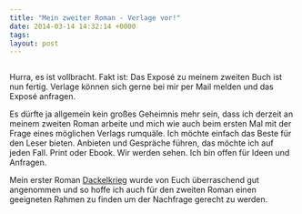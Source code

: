 ```yaml
---
title: "Mein zweiter Roman - Verlage vor!"
date: 2014-03-14 14:32:14 +0000
tags: 
layout: post
---
```

<img src='http://media-cache-ak0.pinimg.com/736x/1d/60/3f/1d603f7eaa996fcc81c663477b71c2c8.jpg' alt=''>

Hurra, es ist vollbracht. Fakt ist: Das Exposé zu meinem zweiten Buch ist nun fertig. Verlage können sich gerne bei mir per Mail melden und das Exposé anfragen.

Es dürfte ja allgemein kein großes Geheimnis mehr sein, dass ich derzeit an meinem zweiten Roman arbeite und mich wie auch beim ersten Mal mit der Frage eines möglichen Verlags rumquäle. Ich möchte einfach das Beste für den Leser bieten. Anbieten und Gespräche führen, das möchte ich auf jeden Fall. Print oder Ebook. Wir werden sehen. Ich bin offen für Ideen und Anfragen.

Mein erster Roman <a href="http://textkrieg.de/pages/dackelkrieg">Dackelkrieg</a> wurde von Euch überraschend gut angenommen und so hoffe ich auch für den zweiten Roman einen geeigneten Rahmen zu finden um der Nachfrage gerecht zu werden. 


